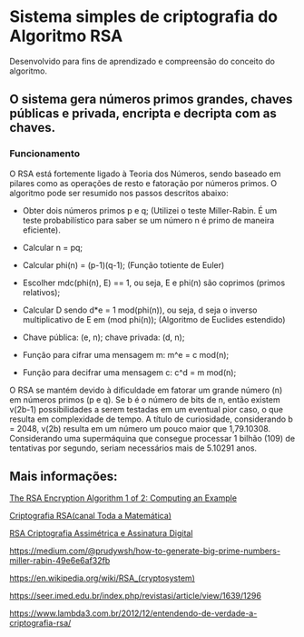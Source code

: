 # Sistema simples de criptografia do Algoritmo RSA

Desenvolvido para fins de aprendizado e compreensão do conceito do algoritmo.

## O sistema gera números primos grandes, chaves públicas e privada, encripta e decripta com as chaves.

### Funcionamento

O RSA está fortemente ligado à Teoria dos Números, sendo baseado em pilares como as operações de resto e fatoração por números primos. O algoritmo pode ser resumido nos passos descritos abaixo:

*	Obter dois números primos p e q; (Utilizei o teste Miller-Rabin. É um teste probabilístico para saber se  um número n é primo de maneira eficiente).

*	Calcular n = pq;

*	Calcular phi(n) = (p-1)(q-1); (Função totiente de Euler)

*	Escolher mdc(phi(n), E) == 1, ou seja, E e phi(n) são coprimos (primos relativos);

*	 Calcular D sendo d*e = 1 mod(phi(n)), ou seja, d seja o inverso multiplicativo de E em (mod phi(n)); (Algoritmo de Euclides estendido)

*	Chave pública: (e, n); chave privada: (d, n);

*	Função para cifrar uma mensagem m: m^e = c mod(n);

*	Função para decifrar uma mensagem c: c^d = m mod(n);

O RSA se mantém devido à dificuldade em fatorar um grande número (n) em números primos (p e q). Se b é o número de bits de n, então existem v(2b-1) possibilidades a serem testadas em um eventual pior caso, o que resulta em complexidade de tempo. A título de curiosidade, considerando b = 2048, v(2b) resulta em um número um pouco maior que 1,79.10308. Considerando uma supermáquina que consegue processar 1 bilhão (109) de tentativas por segundo, seriam necessários mais de 5.10291 anos.

## Mais  informações:

[The RSA Encryption Algorithm 1 of 2: Computing an Example](https://www.youtube.com/watch?v=4zahvcJ9glg)

[Criptografia RSA(canal Toda a Matemática)](https://www.youtube.com/watch?v=3jR62Mew8X4&t=534s)

[ RSA Criptografia Assimétrica e Assinatura Digital ](http://braghetto.eti.br/files/Trabalho%20Oficial%20Final%20RSA.pdf)

https://medium.com/@prudywsh/how-to-generate-big-prime-numbers-miller-rabin-49e6e6af32fb

https://en.wikipedia.org/wiki/RSA_(cryptosystem)

https://seer.imed.edu.br/index.php/revistasi/article/view/1639/1296

https://www.lambda3.com.br/2012/12/entendendo-de-verdade-a-criptografia-rsa/

